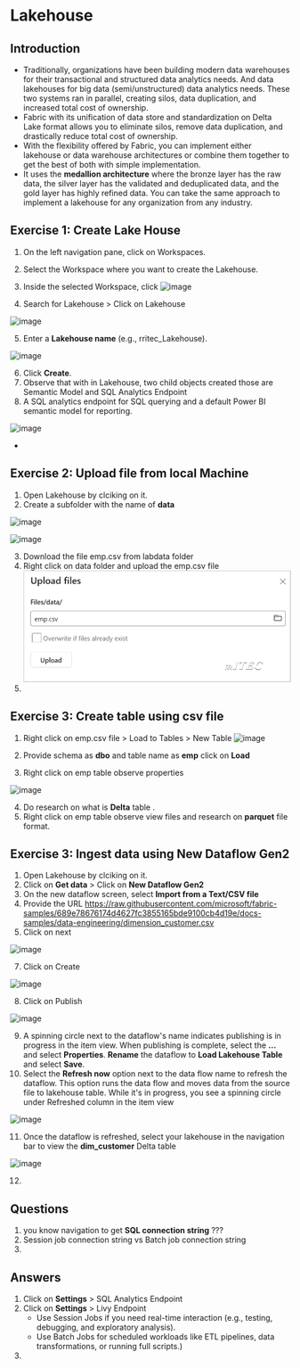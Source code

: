 # Lakehouse

## Introduction

- Traditionally, organizations have been building modern data warehouses for their transactional and structured data analytics needs. And data lakehouses for big data (semi/unstructured) data analytics needs. These two systems ran in parallel, creating silos, data duplication, and increased total cost of ownership.
- Fabric with its unification of data store and standardization on Delta Lake format allows you to eliminate silos, remove data duplication, and drastically reduce total cost of ownership.
- With the flexibility offered by Fabric, you can implement either lakehouse or data warehouse architectures or combine them together to get the best of both with simple implementation.
- It uses the **medallion architecture** where the bronze layer has the raw data, the silver layer has the validated and deduplicated data, and the gold layer has highly refined data. You can take the same approach to implement a lakehouse for any organization from any industry.

## Exercise 1: Create Lake House

1. On the left navigation pane, click on Workspaces.
2. Select the Workspace where you want to create the Lakehouse.
3. Inside the selected Workspace, click ![image](https://github.com/user-attachments/assets/17d0c5e3-1bea-4d74-9df2-01760eee25ed)

4. Search for Lakehouse >  Click on Lakehouse

![image](https://github.com/user-attachments/assets/f7f31b24-ef1b-4aa6-a795-276558968547)

5. Enter a **Lakehouse name** (e.g., rritec_Lakehouse).

![image](https://github.com/user-attachments/assets/050037c3-267c-48ae-8445-0193f075642c)


6. Click **Create**.
7. Observe that with in Lakehouse, two child objects created those are Semantic Model and SQL Analytics Endpoint
8. A SQL analytics endpoint for SQL querying and a default Power BI semantic model for reporting.

![image](https://github.com/user-attachments/assets/596e4548-32a5-4d2d-a5d8-1c8b363e00bc)



- 

## Exercise 2: Upload file from local Machine

1. Open Lakehouse by clciking on it.
2. Create a subfolder with the name of **data**

![image](https://github.com/user-attachments/assets/ebe76025-9538-4127-8f88-0e451f0125d0)

![image](https://github.com/user-attachments/assets/b72e2206-cfa5-476b-a318-c1a724caf4ed)


3. Download the file emp.csv from labdata folder
4. Right click on data folder and upload the emp.csv file
![alt text](image.png)
4. 

## Exercise 3: Create table using csv file

1. Right click on emp.csv file > Load to Tables > New Table
![image](https://github.com/user-attachments/assets/7e907de9-2f9c-47eb-ac47-fcd3cbea2604)

2. Provide schema as **dbo** and table name as **emp** click on **Load**
3. Right click on emp table observe properties

![image](https://github.com/user-attachments/assets/3d5a7b31-5964-4a07-af10-703c10b2fad8)

4. Do research on what is **Delta** table .
5. Right click on emp table observe view files and research on **parquet** file format.

## Exercise 3: Ingest data using New Dataflow Gen2

1. Open Lakehouse by clciking on it.
2. Click on **Get data** > Click on **New Dataflow Gen2**
4. On the new dataflow screen, select **Import from a Text/CSV file**
5. Provide the URL https://raw.githubusercontent.com/microsoft/fabric-samples/689e78676174d4627fc3855165bde9100cb4d19e/docs-samples/data-engineering/dimension_customer.csv
6. Click on next

![image](https://github.com/user-attachments/assets/92f5a0b7-944b-4160-b813-b69de0ae526a)

7. Click on Create

![image](https://github.com/user-attachments/assets/c30cd005-4fec-4a3c-ac9a-56138752b5fb)

8. Click on Publish

![image](https://github.com/user-attachments/assets/65a99f74-022d-4895-abbf-683da972eb64)

9. A spinning circle next to the dataflow's name indicates publishing is in progress in the item view. When publishing is complete, select the **...** and select **Properties**. **Rename** the dataflow to **Load Lakehouse Table** and select **Save**.
10. Select the **Refresh now** option next to the data flow name to refresh the dataflow. This option runs the data flow and moves data from the source file to lakehouse table. While it's in progress, you see a spinning circle under Refreshed column in the item view

![image](https://github.com/user-attachments/assets/2d8553e0-78a3-4ea4-81b8-a172fad307c9)

11. Once the dataflow is refreshed, select your lakehouse in the navigation bar to view the **dim_customer** Delta table

![image](https://github.com/user-attachments/assets/b793d8b2-dd5d-40c1-99bb-0070d255d891)

12. 


## Questions
1. you know navigation to get **SQL connection string** ???
2. Session job connection string vs Batch job connection string
3. 

## Answers
1. Click on **Settings** > SQL Analytics Endpoint
2. Click on **Settings** > Livy Endpoint 
    - Use Session Jobs if you need real-time interaction (e.g., testing, debugging, and exploratory analysis).
    - Use Batch Jobs for scheduled workloads like ETL pipelines, data transformations, or running full scripts.)
3. 


